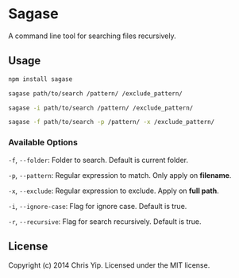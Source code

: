 # Sagase

A command line tool for searching files recursively.

## Usage

```bash
npm install sagase

sagase path/to/search /pattern/ /exclude_pattern/

sagase -i path/to/search /pattern/ /exclude_pattern/

sagase -f path/to/search -p /pattern/ -x /exclude_pattern/
```

### Available Options

`-f`, `--folder`: Folder to search. Default is current folder.

`-p`, `--pattern`: Regular expression to match. Only apply on **filename**.

`-x`, `--exclude`: Regular expression to exclude. Apply on **full path**.

`-i`, `--ignore-case`: Flag for ignore case. Default is true.

`-r`, `--recursive`: Flag for search recursively. Default is true.

## License

Copyright (c) 2014 Chris Yip. Licensed under the MIT license.
